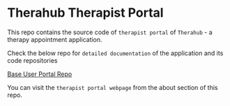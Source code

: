 # Therahub Therapist Portal

This repo contains the source code of `therapist portal` of `Therahub` - a therapy appointment application.

Check the below repo for `detailed documentation` of the application and its code repositories

<a href="https://github.com/Nampallyrohith/therapy_appointment_web" target="_blank">Base User Portal Repo</a>

You can visit the `therapist portal webpage` from the about section of this repo.
